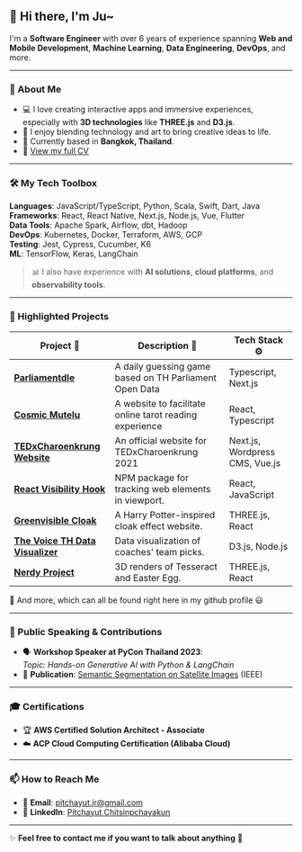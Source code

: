 ## 👋 Hi there, I'm **Ju**~  
I'm a **Software Engineer** with over 6 years of experience spanning **Web and Mobile Development**, **Machine Learning**, **Data Engineering**, **DevOps**, and more.  

---

### 🚀 About Me
- 💻 I love creating interactive apps and immersive experiences, especially with **3D technologies** like **THREE.js** and **D3.js**.
- 🎨 I enjoy blending technology and art to bring creative ideas to life.
- 📍 Currently based in **Bangkok, Thailand**.
- 📝 [View my full CV](https://github.com/svnnynior/svnnynior/blob/main/assets/cv.pdf)

---

### 🛠️ My Tech Toolbox
**Languages**: JavaScript/TypeScript, Python, Scala, Swift, Dart, Java  
**Frameworks**: React, React Native, Next.js, Node.js, Vue, Flutter  
**Data Tools**: Apache Spark, Airflow, dbt, Hadoop  
**DevOps**: Kubernetes, Docker, Terraform, AWS, GCP  
**Testing**: Jest, Cypress, Cucumber, K6  
**ML**: TensorFlow, Keras, LangChain  

> 📊 I also have experience with **AI solutions**, **cloud platforms**, and **observability tools**.

---

### 🌟 Highlighted Projects
| Project 🚀                         | Description 📝                                        | Tech Stack ⚙️                |
|-----------------------------------|------------------------------------------------------|------------------------------|
| [**Parliamentdle**](https://parliamentdle.fun/) | A daily guessing game based on TH Parliament Open Data   | Typescript, Next.js            |
| [**Cosmic Mutelu**](https://cosmicmutelu.com/) | A website to facilitate online tarot reading experience  | React, Typescript            |
| [**TEDxCharoenkrung Website**](https://astro-by-mutelu-jubilee.pages.dev/) | An official website for TEDxCharoenkrung 2021 | Next.js, Wordpress CMS, Vue.js         |
| [**React Visibility Hook**](https://svnnynior.github.io/react-visibility-tracking-hooks/) | NPM package for tracking web elements in viewport.  | React, JavaScript            |
| [**Greenvisible Cloak**](https://svnnynior.github.io/greenvisible-cloak-web/) | A Harry Potter-inspired cloak effect website.       | THREE.js, React              |
| [**The Voice TH Data Visualizer**](https://thevoiceth-app-0fb3e283b67e.herokuapp.com/) | Data visualization of coaches' team picks.          | D3.js, Node.js               |
| [**Nerdy Project**](https://nerdy-project-e9fb35411afa.herokuapp.com/) | 3D renders of Tesseract and Easter Egg.             | THREE.js, React              |


📌 And more, which can all be found right here in my github profile 😃

---

### 🎤 Public Speaking & Contributions
- 🗣️ **Workshop Speaker at PyCon Thailand 2023**:  
   *Topic: Hands-on Generative AI with Python & LangChain*  
- 📄 **Publication**: [Semantic Segmentation on Satellite Images](https://ieeexplore.ieee.org/document/8457378) (IEEE)  

---

### 🎓 Certifications
- 🏆 **AWS Certified Solution Architect - Associate**  
- ☁️ **ACP Cloud Computing Certification (Alibaba Cloud)**  

---

### 📫 How to Reach Me
- 📧 **Email**: pitchayut.jr@gmail.com  
- 💼 **LinkedIn**: [Pitchayut Chitsinpchayakun](https://www.linkedin.com/in/pitchayut-chitsinpchayakun-647b73161/)

---

✨ **Feel free to contact me if you want to talk about anything** 🚀  
